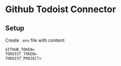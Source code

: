 # Github Todoist Connector

## Setup

Create `.env` file with content:

```
GITHUB_TOKEN=
TODOIST_TOKEN=
TODOIST_PROJECT=
```

